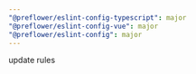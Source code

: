 ```yaml
---
"@preflower/eslint-config-typescript": major
"@preflower/eslint-config-vue": major
"@preflower/eslint-config": major
---
```


update rules
